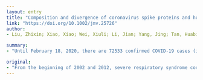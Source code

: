 ```yaml
---
layout: entry
title: "Composition and divergence of coronavirus spike proteins and host ACE2 receptors predict potential intermediate hosts of SARS-CoV-2"
link: "https://doi.org/10.1002/jmv.25726"
author:
- Liu, Zhixin; Xiao, Xiao; Wei, Xiuli; Li, Jian; Yang, Jing; Tan, Huabing; Zhu, Jianyong; Zhang, Qiwei; Wu, Jianguo; Liu, Long

summary:
- "Until February 18, 2020, there are 72533 confirmed COVID-19 cases (including 10644 severe cases) and 1872 deaths in China. SARS-CoV-2 is surging in the public and caused substantial burdens due to its human-to-human transmission. Finding the possible intermediate host is imperative to prevent further spread of the epidemic."

original:
- "From the beginning of 2002 and 2012, severe respiratory syndrome coronavirus (SARS-CoV) and Middle East respiratory syndrome coronavirus (MERS-CoV) crossed the species barriers to infect humans caused thousands of infections and hundreds of deaths, respectively. Currently, a novel coronavirus (SARS-CoV-2) causes the outbreaks of Coronavirus Disease 2019 (COVID-19) was discovered. Until February 18, 2020, there are 72533 confirmed COVID-19 cases (including 10644 severe cases) and 1872 deaths in China. SARS-CoV-2 is surging in the public and caused substantial burdens due to its human-to-human transmission. However, the intermediate host of SARS-CoV-2 is still unclear. Finding the possible intermediate host of SARS-CoV-2 is imperative to prevent further spread of the epidemic. In this study, we used systematic comparison and analysis to predict the interaction between the receptor binding domain (RBD) of coronavirus spike protein and the host receptor, Angiotensin Converting Enzyme 2 (ACE2). The interaction between the key amino acids of S protein RBD and ACE2 indicated that like previous suggested pangolins and snacks, the turtles (C. picta bellii, C. mydas, and P. sinensis) may act as the potential intermediate hosts transmitting SARS-CoV-2 to human. This article is protected by copyright. All rights reserved."
---
```



